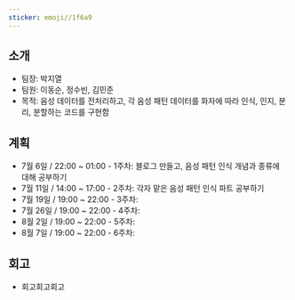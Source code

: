 ```yaml
---
sticker: emoji//1f6a9
---
```

## 소개
- 팀장: 박지열
- 팀원: 이동순, 정수빈, 김민준 
- 목적: 음성 데이터를 전처리하고, 각 음성 패턴 데이터를 화자에 따라 인식, 인지, 분리, 분할하는 코드를 구현함


## 계획
- 7월 6일 /  22:00 ~ 01:00 - 1주차: 블로그 만들고, 음성 패턴 인식 개념과 종류에 대해 공부하기
- 7월 11일 / 14:00 ~ 17:00 - 2주차: 각자 맡은 음성 패턴 인식 파트 공부하기
- 7월 19일 / 19:00 ~ 22:00 - 3주차:
- 7월 26일 / 19:00 ~ 22:00 - 4주차: 
- 8월 2일 / 19:00 ~ 22:00 - 5주차: 
- 8월 7일 / 19:00 ~ 22:00 - 6주차: 


## 회고
- 회고회고회고
